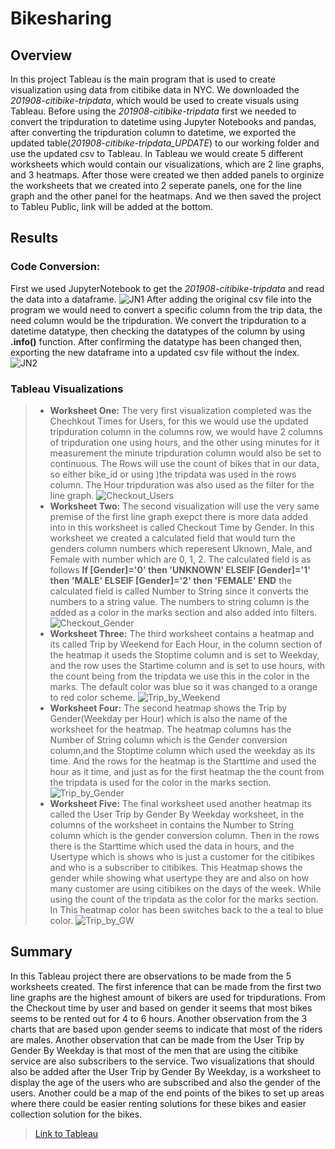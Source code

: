 # Bikesharing

## Overview
In this project Tableau is the main program that is used to create visualization using data from citibike data in NYC. We downloaded the *201908-citibike-tripdata*, which would be used to create visuals using Tableau. Before using the *201908-citibike-tripdata* first we needed to convert the tripduration to datetime using Jupyter Notebooks and pandas, after converting the tripduration column to datetime, we exported the updated table(*201908-citibike-tripdata_UPDATE*) to our working folder and use the updated csv to Tableau. In Tableau we would create 5 different worksheets which would contain our visualizations, which are 2 line graphs, and 3 heatmaps. After those were created we then added panels to orginize the worksheets that we created into 2 seperate panels, one for the line graph and the other panel for the heatmaps. And we then saved the project to Tableu Public, link will be added at the bottom.
## Results
### Code Conversion:
First we used JupyterNotebook to get the *201908-citibike-tripdata* and read the data into a dataframe.
![JN1](https://user-images.githubusercontent.com/97326526/172066630-701bc583-fe0d-4413-ba28-46accec499a1.JPG)
After adding the original csv file into the program we would need to convert a specific column from the trip data, the need column would be the tripduration. We convert the tripduration to a datetime datatype, then checking the datatypes of the column by using **.info()** function. After confirming the datatype has been changed then, exporting the new dataframe into a updated csv file without the index.
![JN2](https://user-images.githubusercontent.com/97326526/172066775-583c4aab-2ee2-46a9-a8e7-88538dcaed27.JPG)
### Tableau Visualizations
> - **Worksheet One:**
The very first visualization completed was the Chechkout Times for Users, for this we would use the updated tripduration column in the columns row, we would have 2 columns of tripduration one using hours, and the other using minutes for it measurement the minute tripduration column would also be set to continuous. The Rows will use the count of bikes that in our data, so either bike_id or using )the tripdata was used in the rows column. The Hour tripduration was also used as the filter for the line graph.
![Checkout_Users](https://user-images.githubusercontent.com/97326526/172067174-8ada5abc-cfdc-4d8e-b977-198091cbde79.JPG)
> - **Worksheet Two:**
> The second visualization will use the very same premise of the first line graph exepct there is more data added into in this worksheet is called Checkout Time by Gender. In this worksheet we created a calculated field that would turn the genders column numbers which reperesent Uknown, Male, and Female with number which are 0, 1, 2. The calculated field is as follows **If [Gender]='0' then 'UNKNOWN' ELSEIF [Gender]='1' then 'MALE' ELSEIF [Gender]='2' then 'FEMALE' END** the calculated field is called Number to String since it converts the numbers to a string value. The numbers to string column is the added as a color in the marks section and also added into filters.
![Checkout_Gender](https://user-images.githubusercontent.com/97326526/172067390-68e21a7f-6a00-4350-950d-1c6748491b57.JPG)
> - **Worksheet Three:**
The third worksheet contains a heatmap and its called Trip by Weekend for Each Hour, in the column section of the heatmap it useds the Stoptime column and is set to Weekday, and the row uses the Startime column and is set to use hours, with the count being from the tripdata we use this in the color in the marks. The default color was blue so it was changed to a orange to red color scheme.
![Trip_by_Weekend](https://user-images.githubusercontent.com/97326526/172067762-5a55e855-2eef-4537-bb93-00d82ab4747c.JPG)
> - **Worksheet Four:**
The second heatmap shows the Trip by Gender(Weekday per Hour) which is also the name of the worksheet for the heatmap. The heatmap columns has the Number of String column which is the Gender conversion column,and the Stoptime column which used the weekday as its time. And the rows for the heatmap is the Starttime and used the hour as it time, and just as for the first heatmap the the count from the tripdata is used for the color in the marks section.
![Trip_by_Gender](https://user-images.githubusercontent.com/97326526/172068120-f2b5a507-6cf1-442c-b980-9f3985639760.JPG)
> - **Worksheet Five:**
The final worksheet used another heatmap its called the User Trip by Gender By Weekday worksheet, in the columns of the worksheet in contains the Number to String column which is the gender conversion column. Then in the rows there is the Starttime which used the data in hours, and the Usertype which is shows who is just a customer for the citibikes and who is a subscriber to citibikes. This Heatmap shows the gender while showing what usertype they are and also on how many customer are using citibikes on the days of the week. While using the count of the tripdata as the color for the marks section. In This heatmap color has been switches back to the a teal to blue color.
![Trip_by_GW](https://user-images.githubusercontent.com/97326526/172068552-99d67d2d-ae12-4a3f-8518-0de085d5909a.JPG)
## Summary
In this Tableau project there are observations to be made from the 5 worksheets created. The first inference that can be made from the first two line graphs are the highest amount of bikers are used for tripdurations. From the Checkout time by user and based on gender it seems that most bikes seems to be rented out for 4 to 6 hours. Another observation from the 3 charts that are based upon gender seems to indicate that most of the riders are males. Another observation that can be made from the User Trip by Gender By Weekday is that most of the men that are using the citibike service are also subscribers to the service. Two visualizations that should also be added after the User Trip by Gender By Weekday, is a worksheet to display the age of the users who are subscribed and also the gender of the users. Another could be a map of the end points of the bikes to set up areas where there could be easier renting solutions for these bikes and easier collection solution for the bikes.
> [Link to Tableau](https://public.tableau.com/app/profile/aleksandr.perekhodko/viz/NYCCitibikeAnalysisChallange/NYCCitibikeAnalysis#1)
